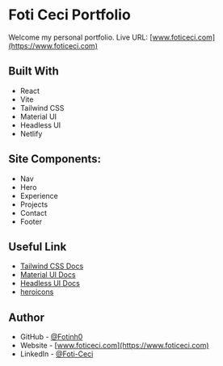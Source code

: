 # Foti Ceci Portfolio

Welcome my personal portfolio.
Live URL: [www.foticeci.com](https://www.foticeci.com) 


<!-- ## Screenshot 
[website screenshot]() -->


## Built With

- React
- Vite
- Tailwind CSS
- Material UI
- Headless UI
- Netlify


## Site Components:

- Nav
- Hero
- Experience
- Projects
- Contact
- Footer


## Useful Link 

- [Tailwind CSS Docs](https://tailwindcss.com/docs/installation)
- [Material UI Docs](https://mui.com/material-ui/getting-started/)
- [Headless UI Docs](https://headlessui.com/)
- [heroicons](https://heroicons.com/)

## Author

- GitHub - [@Fotinh0](https://github.com/fotinh0)
- Website - [www.foticeci.com](https://www.foticeci.com) 
- LinkedIn - [@Foti-Ceci](https://www.linkedin.com/in/foti-ceci/)
